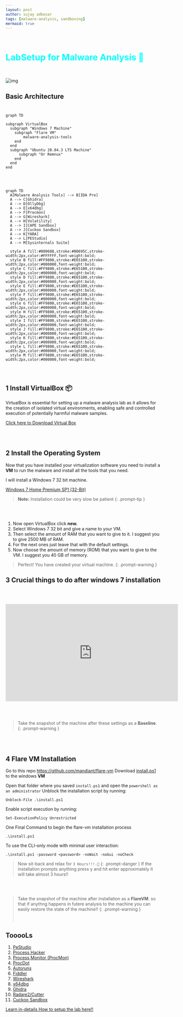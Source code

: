 ```yaml
---
layout: post
author: sujay adkesar
tags: [malware-analysis, sandboxing]
mermaid: true
---
```



<br>
<div class="eleven">
  <h1 style="color:cyan;">LabSetup for Malware Analysis 🔎</h1>
</div>
<br>


![img](https://img.helpnetsecurity.com/wp-content/uploads/2022/08/19153941/malware-analysis-tools-hns.jpg)

## Basic Architecture <br><br>
```mermaid
graph TD

subgraph VirtualBox
  subgraph "Windows 7 Machine"
    subgraph "Flare VM"
	    malware-analysis-tools
    end
  end
  subgraph "Ubuntu 20.04.3 LTS Machine"
      subgraph "Or Remnux"
    end
  end
end
```
<br><br>


```mermaid
graph TD
  A[Malware Analysis Tools] --> B[IDA Pro]
  A --> C[Ghidra]
  A --> D[OllyDbg]
  A --> E[x64dbg]
  A --> F[Procmon]
  A --> G[Wireshark]
  A --> H[Volatility]
  A --> I[CAPE Sandbox]
  A --> J[Cuckoo Sandbox]
  A --> K[YARA]
  A --> L[PEStudio]
  A --> M[Sysinternals Suite]

  style A fill:#009688,stroke:#00695C,stroke-width:2px,color:#FFFFFF,font-weight:bold;
  style B fill:#FF9800,stroke:#E65100,stroke-width:2px,color:#000000,font-weight:bold;
  style C fill:#FF9800,stroke:#E65100,stroke-width:2px,color:#000000,font-weight:bold;
  style D fill:#FF9800,stroke:#E65100,stroke-width:2px,color:#000000,font-weight:bold;
  style E fill:#FF9800,stroke:#E65100,stroke-width:2px,color:#000000,font-weight:bold;
  style F fill:#FF9800,stroke:#E65100,stroke-width:2px,color:#000000,font-weight:bold;
  style G fill:#FF9800,stroke:#E65100,stroke-width:2px,color:#000000,font-weight:bold;
  style H fill:#FF9800,stroke:#E65100,stroke-width:2px,color:#000000,font-weight:bold;
  style I fill:#FF9800,stroke:#E65100,stroke-width:2px,color:#000000,font-weight:bold;
  style J fill:#FF9800,stroke:#E65100,stroke-width:2px,color:#000000,font-weight:bold;
  style K fill:#FF9800,stroke:#E65100,stroke-width:2px,color:#000000,font-weight:bold;
  style L fill:#FF9800,stroke:#E65100,stroke-width:2px,color:#000000,font-weight:bold;
  style M fill:#FF9800,stroke:#E65100,stroke-width:2px,color:#000000,font-weight:bold;




```





## 1 Install VirtualBox 📦

 VirtualBox is essential for setting up a malware analysis lab as it allows for the creation of isolated virtual environments, enabling safe and controlled execution of potentially harmful malware samples.

[Click here to Download Virtual Box](https://www.virtualbox.org/wiki/Downloads)

<br> <br>
## 2 Install the Operating System

Now that you have installed your virtualization software you need to install a **VM** to run the malware and install all the tools that you need.

I will install a Windows 7 32 bit machine.

[Windows 7 Home Premium SP1 (32-Bit)](https://archive.org/details/windows7homepremiumsp132bit)

> **Note:** Installation could be very slow  be patient
{: .prompt-tip }

<br><br>



 1. Now open VirtualBox click  **new.**
 2. Select Windows 7 32 bit and give a name to your VM.
 3. Then select the amount of RAM that you want to give to it. I suggest you to give 2500 MB of RAM.
 4.  For the next ones just leave that with the default settings.
 5. Now choose the amount of memory (ROM) that you want to give to the VM. I suggest you 40 GB of memory.

> Perfect! You have created your virtual machine.
{: .prompt-warning }

## 3 Crucial things to do after windows 7 installation
<br><br>

<iframe width="560" height="315" src="https://www.youtube.com/embed/mPj7eokqDEc?si=bbbpt65zgMI1JsDK" title="YouTube video player" frameborder="0" allow="accelerometer; autoplay; clipboard-write; encrypted-media; gyroscope; picture-in-picture; web-share" referrerpolicy="strict-origin-when-cross-origin" allowfullscreen></iframe>

<br><br>
> Take the snapshot of the machine after these settings as a **Baseline**.
{: .prompt-warning }

<br><br>
## 4 Flare VM Installation

Go to this repo https://github.com/mandiant/flare-vm
Download [install.ps1](https://github.com/mandiant/flare-vm/blob/main/install.ps1)  to the windows **VM**
  
Open that folder where you saved `install.ps1` and open the `powershell as an administrator`
Unblock the installation script by running:
```
Unblock-File .\install.ps1
```
Enable script execution by running:
```
Set-ExecutionPolicy Unrestricted
```

One Final Command to begin the flare-vm installation process 

```
.\install.ps1
```

To use the CLI-only mode with minimal user interaction:  
```
.\install.ps1 -password <password> -noWait -noGui -noCheck
```

> Now sit-back and relax for `3 Hours!!!.🤯`
{: .prompt-danger }
> If the installation prompts anything press y and hit enter approximately it will take almost 3 hours!!

<br><br>
> Take the snapshot of the machine after installation as a **FlareVM**. so that if anythng happens in futere analysis to the machine you can easily restore the state of the machine!!
{: .prompt-warning }
<br><br><br>

## TooooLs

1.  [PeStudio](https://www.varonis.com/blog/malware-analysis-tools#PeStudio)
2.  [Process Hacker](https://www.varonis.com/blog/malware-analysis-tools#ProcessHacker)
3.  [Process Monitor (ProcMon)](https://www.varonis.com/blog/malware-analysis-tools#ProcMon)
4.  [ProcDot](https://www.varonis.com/blog/malware-analysis-tools#ProcDot)
5.  [Autoruns](https://www.varonis.com/blog/malware-analysis-tools#Autoruns)
6.  [Fiddler](https://www.varonis.com/blog/malware-analysis-tools#Fiddler)
7.  [Wireshark](https://www.varonis.com/blog/malware-analysis-tools#Wireshark)
8.  [x64dbg](https://www.varonis.com/blog/malware-analysis-tools#x64dbg)
9.  [Ghidra](https://www.varonis.com/blog/malware-analysis-tools#Ghidra)
10.  [Radare2/Cutter](https://www.varonis.com/blog/malware-analysis-tools#Cutter)
11.  [Cuckoo Sandbox](https://www.varonis.com/blog/malware-analysis-tools#Cuckoo)

[Learn in-details How to setup the lab here!!](https://app.letsdefend.io/training/lesson_detail/building-a-malware-analysis-lab)